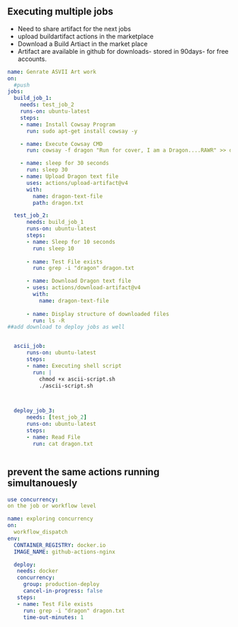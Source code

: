 ## Executing multiple jobs
- Need to share artifact for the next jobs
- upload buildartifact actions in the marketplace
- Download a Build Artiact in the market place
- Artifact are available in github for downloads- stored in 90days- for free accounts.

```yaml
name: Genrate ASVII Art work
on:
  #push
jobs:
  build_job_1:
    needs: test_job_2
    runs-on: ubuntu-latest
    steps:
    - name: Install Cowsay Program
      run: sudo apt-get install cowsay -y

    - name: Execute Cowsay CMD
      run: cowsay -f dragon "Run for cover, I am a Dragon....RAWR" >> dragon.txt

    - name: sleep for 30 seconds
      run: sleep 30
    - name: Upload Dragon text file
      uses: actions/upload-artifact@v4
      with:
        name: dragon-text-file
        path: dragon.txt

  test_job_2:
      needs: build_job_1
      runs-on: ubuntu-latest
      steps:
      - name: Sleep for 10 seconds
        run: sleep 10
        
      - name: Test File exists
        run: grep -i "dragon" dragon.txt

      - name: Download Dragon text file
      - uses: actions/download-artifact@v4
        with:
          name: dragon-text-file
         
      - name: Display structure of downloaded files
        run: ls -R
##add download to deploy jobs as well 


  ascii_job:
      runs-on: ubuntu-latest
      steps:
      - name: Executing shell script
        run: |
          chmod +x ascii-script.sh
          ./ascii-script.sh 



  deploy_job_3:
      needs: [test_job_2]
      runs-on: ubuntu-latest
      steps:
      - name: Read File
        run: cat dragon.txt



```
## prevent the same actions running simultanouesly

```yml
use concurrency:
on the job or workflow level

name: exploring concurrency
on:
  workflow_dispatch
env:
  CONTAINER_REGISTRY: docker.io
  IMAGE_NAME: github-actions-nginx

  deploy:
   needs: docker
   concurrency: 
     group: production-deploy
     cancel-in-progress: false
   steps:
   - name: Test File exists
     run: grep -i "dragon" dragon.txt
     time-out-minutes: 1
```
